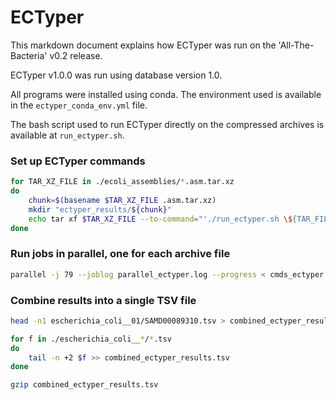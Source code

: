 # ECTyper

This markdown document explains how ECTyper was run on the 'All-The-Bacteria' v0.2 release.

ECTyper v1.0.0 was run using database version 1.0.

All programs were installed using conda. The environment used is available in the `ectyper_conda_env.yml` file.

The bash script used to run ECTyper directly on the compressed archives is available at `run_ectyper.sh`.

### Set up ECTyper commands

```bash
for TAR_XZ_FILE in ./ecoli_assemblies/*.asm.tar.xz
do
    chunk=$(basename $TAR_XZ_FILE .asm.tar.xz)
    mkdir "ectyper_results/${chunk}"
    echo tar xf $TAR_XZ_FILE --to-command="'./run_ectyper.sh \${TAR_FILENAME} ./ectyper_results/${chunk}'" >> cmds_ectyper.txt
done
```

### Run jobs in parallel, one for each archive file

```bash
parallel -j 79 --joblog parallel_ectyper.log --progress < cmds_ectyper.txt 
```

### Combine results into a single TSV file

```bash
head -n1 escherichia_coli__01/SAMD00089310.tsv > combined_ectyper_results.tsv

for f in ./escherichia_coli__*/*.tsv
do
    tail -n +2 $f >> combined_ectyper_results.tsv
done

gzip combined_ectyper_results.tsv
```